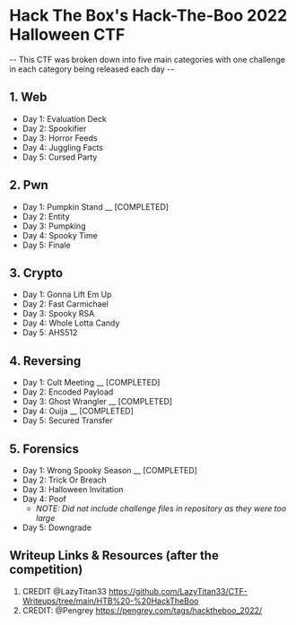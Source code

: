 # Hack The Box's Hack-The-Boo 2022 Halloween CTF

-- This CTF was broken down into five main categories with one challenge in each category being released each day --

## 1. Web

- Day 1: Evaluation Deck
- Day 2: Spookifier
- Day 3: Horror Feeds
- Day 4: Juggling Facts
- Day 5: Cursed Party

## 2. Pwn

- Day 1: Pumpkin Stand __ [COMPLETED]
- Day 2: Entity
- Day 3: Pumpking
- Day 4: Spooky Time
- Day 5: Finale

## 3. Crypto

- Day 1: Gonna Lift Em Up
- Day 2: Fast Carmichael
- Day 3: Spooky RSA
- Day 4: Whole Lotta Candy
- Day 5: AHS512

## 4. Reversing

- Day 1: Cult Meeting __ [COMPLETED]
- Day 2: Encoded Payload
- Day 3: Ghost Wrangler __ [COMPLETED]
- Day 4: Ouija __ [COMPLETED]
- Day 5: Secured Transfer

## 5. Forensics

- Day 1: Wrong Spooky Season __ [COMPLETED]
- Day 2: Trick Or Breach
- Day 3: Halloween Invitation
- Day 4: Poof
  - *NOTE: Did not include challenge files in repository as they were too large*
- Day 5: Downgrade

## Writeup Links & Resources (after the competition)

1. CREDIT @LazyTitan33 <https://github.com/LazyTitan33/CTF-Writeups/tree/main/HTB%20-%20HackTheBoo>
2. CREDIT: @Pengrey <https://pengrey.com/tags/hacktheboo_2022/>
